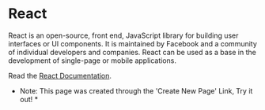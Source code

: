 # React

React is an open-source, front end, JavaScript library for building user interfaces or UI components. It is maintained by Facebook and a community of individual developers and companies. React can be used as a base in the development of single-page or mobile applications.

Read the [React Documentation](https://reactjs.org/docs/getting-started.html).
* Note: This page was created through the 'Create New Page' Link, Try it out! *